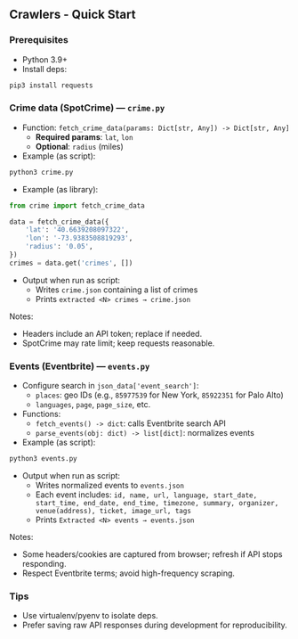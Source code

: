 ## Crawlers - Quick Start

### Prerequisites
- Python 3.9+
- Install deps:
```bash
pip3 install requests
```

### Crime data (SpotCrime) — `crime.py`
- Function: `fetch_crime_data(params: Dict[str, Any]) -> Dict[str, Any]`
  - **Required params**: `lat`, `lon`
  - **Optional**: `radius` (miles)
- Example (as script):
```bash
python3 crime.py
```
- Example (as library):
```python
from crime import fetch_crime_data

data = fetch_crime_data({
    'lat': '40.6639208097322',
    'lon': '-73.9383508819293',
    'radius': '0.05',
})
crimes = data.get('crimes', [])
```
- Output when run as script:
  - Writes `crime.json` containing a list of crimes
  - Prints `extracted <N> crimes → crime.json`

Notes:
- Headers include an API token; replace if needed.
- SpotCrime may rate limit; keep requests reasonable.

### Events (Eventbrite) — `events.py`
- Configure search in `json_data['event_search']`:
  - `places`: geo IDs (e.g., `85977539` for New York, `85922351` for Palo Alto)
  - `languages`, `page`, `page_size`, etc.
- Functions:
  - `fetch_events() -> dict`: calls Eventbrite search API
  - `parse_events(obj: dict) -> list[dict]`: normalizes events
- Example (as script):
```bash
python3 events.py
```
- Output when run as script:
  - Writes normalized events to `events.json`
  - Each event includes: `id, name, url, language, start_date, start_time, end_date, end_time, timezone, summary, organizer, venue(address), ticket, image_url, tags`
  - Prints `Extracted <N> events → events.json`

Notes:
- Some headers/cookies are captured from browser; refresh if API stops responding.
- Respect Eventbrite terms; avoid high-frequency scraping.

### Tips
- Use virtualenv/pyenv to isolate deps.
- Prefer saving raw API responses during development for reproducibility.

